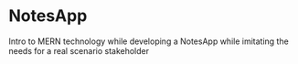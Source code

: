 # NotesApp
Intro to MERN technology while developing a NotesApp while imitating the needs for a real scenario stakeholder
